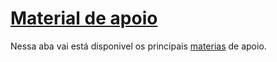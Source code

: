 # [ Material de apoio](https://airtable.com/embed/shrQ13JDklfbI1XDh/tbllH1EZHufyX9BPb?backgroundColor=cyan&viewControls=on)

Nessa aba vai está disponivel os principais [materias](https://airtable.com/embed/shrQ13JDklfbI1XDh/tbllH1EZHufyX9BPb?backgroundColor=cyan&viewControls=on) de apoio.